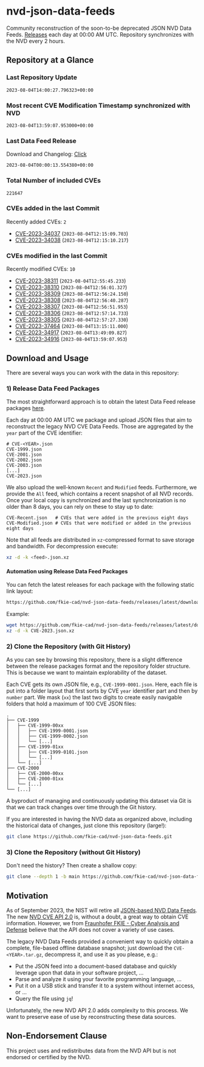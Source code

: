 # nvd-json-data-feeds

Community reconstruction of the soon-to-be deprecated JSON NVD Data Feeds. 
[Releases](https://github.com/fkie-cad/nvd-json-data-feeds/releases/latest) each day at 00:00 AM UTC.
Repository synchronizes with the NVD every 2 hours.

## Repository at a Glance

### Last Repository Update

```plain
2023-08-04T14:00:27.796323+00:00
```

### Most recent CVE Modification Timestamp synchronized with NVD

```plain
2023-08-04T13:59:07.953000+00:00
```

### Last Data Feed Release

Download and Changelog: [Click](https://github.com/fkie-cad/nvd-json-data-feeds/releases/latest)

```plain
2023-08-04T00:00:13.554380+00:00
```

### Total Number of included CVEs

```plain
221647
```

### CVEs added in the last Commit

Recently added CVEs: `2`

* [CVE-2023-34037](CVE-2023/CVE-2023-340xx/CVE-2023-34037.json) (`2023-08-04T12:15:09.703`)
* [CVE-2023-34038](CVE-2023/CVE-2023-340xx/CVE-2023-34038.json) (`2023-08-04T12:15:10.217`)


### CVEs modified in the last Commit

Recently modified CVEs: `10`

* [CVE-2023-38311](CVE-2023/CVE-2023-383xx/CVE-2023-38311.json) (`2023-08-04T12:55:45.233`)
* [CVE-2023-38310](CVE-2023/CVE-2023-383xx/CVE-2023-38310.json) (`2023-08-04T12:56:01.327`)
* [CVE-2023-38309](CVE-2023/CVE-2023-383xx/CVE-2023-38309.json) (`2023-08-04T12:56:24.150`)
* [CVE-2023-38308](CVE-2023/CVE-2023-383xx/CVE-2023-38308.json) (`2023-08-04T12:56:40.287`)
* [CVE-2023-38307](CVE-2023/CVE-2023-383xx/CVE-2023-38307.json) (`2023-08-04T12:56:51.953`)
* [CVE-2023-38306](CVE-2023/CVE-2023-383xx/CVE-2023-38306.json) (`2023-08-04T12:57:14.733`)
* [CVE-2023-38305](CVE-2023/CVE-2023-383xx/CVE-2023-38305.json) (`2023-08-04T12:57:27.330`)
* [CVE-2023-37464](CVE-2023/CVE-2023-374xx/CVE-2023-37464.json) (`2023-08-04T13:15:11.000`)
* [CVE-2023-34917](CVE-2023/CVE-2023-349xx/CVE-2023-34917.json) (`2023-08-04T13:49:09.827`)
* [CVE-2023-34916](CVE-2023/CVE-2023-349xx/CVE-2023-34916.json) (`2023-08-04T13:59:07.953`)


## Download and Usage

There are several ways you can work with the data in this repository:

### 1) Release Data Feed Packages

The most straightforward approach is to obtain the latest Data Feed release packages [here](https://github.com/fkie-cad/nvd-json-data-feeds/releases/latest).

Each day at 00:00 AM UTC we package and upload JSON files that aim to reconstruct the legacy NVD CVE Data Feeds.
Those are aggregated by the `year` part of the CVE identifier:

```
# CVE-<YEAR>.json
CVE-1999.json
CVE-2001.json
CVE-2002.json
CVE-2003.json
[...]
CVE-2023.json
```

We also upload the well-known `Recent` and `Modified` feeds.
Furthermore, we provide the `All` feed, which contains a recent snapshot of all NVD records.
Once your local copy is synchronized and the last synchronization is no older than 8 days, you can rely on these to stay up to date:

```plain
CVE-Recent.json   # CVEs that were added in the previous eight days
CVE-Modified.json # CVEs that were modified or added in the previous eight days
```

Note that all feeds are distributed in `xz`-compressed format to save storage and bandwidth.
For decompression execute:

```sh
xz -d -k <feed>.json.xz
```


#### Automation using Release Data Feed Packages

You can fetch the latest releases for each package with the following static link layout:

```sh
https://github.com/fkie-cad/nvd-json-data-feeds/releases/latest/download/CVE-<YEAR>.json.xz
```

Example:

```sh
wget https://github.com/fkie-cad/nvd-json-data-feeds/releases/latest/download/CVE-2023.json.xz
xz -d -k CVE-2023.json.xz
```

### 2) Clone the Repository (with Git History)

As you can see by browsing this repository, there is a slight difference between the release packages format and the repository folder structure.
This is because we want to maintain explorability of the dataset.

Each CVE gets its own JSON file, e.g., `CVE-1999-0001.json`.
Here, each file is put into a folder layout that first sorts by CVE `year` identifier part and then by `number` part.
We mask (`xx`) the last two digits to create easily navigable folders that hold a maximum of 100 CVE JSON files:

```plain
.
├── CVE-1999
│   ├── CVE-1999-00xx
│   │   ├── CVE-1999-0001.json
│   │   ├── CVE-1999-0002.json
│   │   └── [...]
│   ├── CVE-1999-01xx
│   │   ├── CVE-1999-0101.json
│   │   └── [...]
│   └── [...]
├── CVE-2000
│   ├── CVE-2000-00xx
│   ├── CVE-2000-01xx
│   └── [...]
└── [...]
```

A byproduct of managing and continuously updating this dataset via Git is that we can track changes over time through the Git history.

If you are interested in having the NVD data as organized above, including the historical data of changes, just clone this repository (large!):

```sh
git clone https://github.com/fkie-cad/nvd-json-data-feeds.git
```

### 3) Clone the Repository (without Git History)

Don't need the history? Then create a shallow copy:

```sh
git clone --depth 1 -b main https://github.com/fkie-cad/nvd-json-data-feeds.git
```

## Motivation

As of September 2023, the NIST will retire all [JSON-based NVD Data Feeds](https://nvd.nist.gov/vuln/data-feeds#divRetirementBanner-1).
The new [NVD CVE API 2.0](https://nvd.nist.gov/developers/vulnerabilities) is, without a doubt, a great way to obtain CVE information.
However, we from [Fraunhofer FKIE - Cyber Analysis and Defense](https://www.fkie.fraunhofer.de/en/departments/cad.html) believe that the API does not cover a variety of use cases.

The legacy NVD Data Feeds provided a convenient way to quickly obtain a complete, file-based offline database snapshot; just download the `CVE-<YEAR>.tar.gz`, decompress it, and use it as you please, e.g.:

* Put the JSON feed into a document-based database and quickly leverage upon that data in your software project, ...
* Parse and analyze it using your favorite programming language, ...
* Put it on a USB stick and transfer it to a system without internet access, or ...
* Query the file using `jq`!

Unfortunately, the new NVD API 2.0 adds complexity to this process.
We want to preserve ease of use by reconstructing these data sources.

## Non-Endorsement Clause

This project uses and redistributes data from the NVD API but is not endorsed or certified by the NVD.